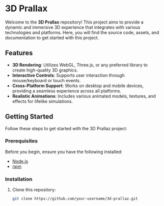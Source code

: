 # 3D Prallax
Welcome to the **3D Prallax** repository! This project aims to provide a dynamic and immersive 3D experience that integrates with various technologies and platforms. Here, you will find the source code, assets, and documentation to get started with this project.

## Features

- **3D Rendering**: Utilizes WebGL, Three.js, or any preferred library to create high-quality 3D graphics.
- **Interactive Controls**: Supports user interaction through mouse/keyboard or touch events.
- **Cross-Platform Support**: Works on desktop and mobile devices, providing a seamless experience across all platforms.
- **Realistic Animations**: Includes various animated models, textures, and effects for lifelike simulations.
  
## Getting Started

Follow these steps to get started with the 3D Prallaz project:

### Prerequisites

Before you begin, ensure you have the following installed:

- [Node.js](https://nodejs.org/)
- [npm](https://www.npmjs.com/)

### Installation

1. Clone this repository:

   ```bash
   git clone https://github.com/your-username/3d-prallaz.git
